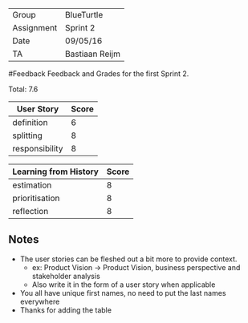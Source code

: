 |      |            |
|------|------------|
|Group | BlueTurtle |
|Assignment|Sprint 2|
|Date|09/05/16|
|TA|Bastiaan Reijm|

#Feedback
Feedback and Grades for the first Sprint 2.

Total: 7.6

| User Story | Score |
|------------|-------|
| definition | 6     |
| splitting  | 8     |
| responsibility | 8 |

| Learning from History | Score |
|-----------------------|-------|
| estimation            | 8     |
| prioritisation        | 8     |
| reflection            | 8     |

## Notes
* The user stories can be fleshed out a bit more to provide context.
	* ex: Product Vision -> Product Vision, business perspective and stakeholder analysis
	* Also write it in the form of a user story when applicable
* You all have unique first names, no need to put the last names everywhere
* Thanks for adding the table
